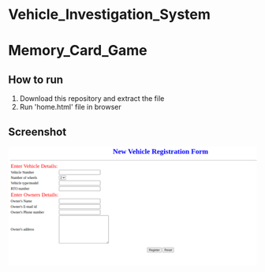 # Vehicle_Investigation_System

# Memory_Card_Game

## How to run
1. Download this repository and extract the file
2. Run 'home.html' file in browser


## Screenshot
![Screenshot](Vehicle.png)
